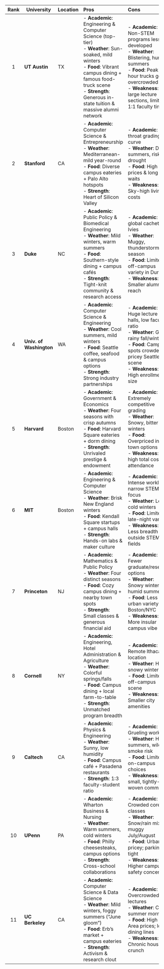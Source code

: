 | Rank | University              | Location | Pros                                                                                                                                                                                                                                      | Cons                                                                                                                                                                                                                  |
| :--: | ----------------------- | :------- | :---------------------------------------------------------------------------------------------------------------------------------------------------------------------------------------------------------------------------------------- | :-------------------------------------------------------------------------------------------------------------------------------------------------------------------------------------------------------------------- |
|   1  | **UT Austin**           | TX       | - **Academic**: Engineering & Computer Science (top-tier)<br>- **Weather**: Sun-soaked, mild winters<br>- **Food**: Vibrant campus dining + famous food-truck scene<br>- **Strength**: Generous in-state tuition & massive alumni network | - **Academic**: Non-STEM programs less developed<br>- **Weather**: Blistering, humid summers<br>- **Food**: Peak-hour trucks get overcrowded<br>- **Weakness**: Very large lecture sections, limited 1:1 faculty time |
|   2  | **Stanford**            | CA       | - **Academic**: Computer Science & Entrepreneurship <br>- **Weather**: Mediterranean-mild year-round<br>- **Food**: Diverse campus eateries + Palo Alto hotspots<br>- **Strength**: Heart of Silicon Valley                               | - **Academic**: Cut-throat grading curve<br>- **Weather**: Dry summers, risk of drought<br>- **Food**: High prices & long waits<br>- **Weakness**: Sky-high living costs                                              |
|   3  | **Duke**                | NC       | - **Academic**: Public Policy & Biomedical Engineering <br>- **Weather**: Mild winters, warm summers<br>- **Food**: Southern-style dining + campus cafés<br>- **Strength**: Tight-knit community & research access                        | - **Academic**: Less global cachet vs. Ivies<br>- **Weather**: Muggy, thunderstorm season<br>- **Food**: Limited off-campus variety in Durham<br>- **Weakness**: Smaller alumni reach                                 |
|   4  | **Univ. of Washington** | WA       | - **Academic**: Computer Science & Engineering <br>- **Weather**: Cool summers, mild winters<br>- **Food**: Seattle coffee, seafood & campus options<br>- **Strength**: Strong industry partnerships                                      | - **Academic**: Huge lecture halls, low faculty ratio<br>- **Weather**: Gray, rainy fall/winter<br>- **Food**: Campus spots crowded; pricey Seattle scene<br>- **Weakness**: High enrollment size                     |
|   5  | **Harvard**             | Boston   | - **Academic**: Government & Economics <br>- **Weather**: Four seasons with crisp autumns<br>- **Food**: Harvard Square eateries + dorm dining<br>- **Strength**: Unrivaled prestige & endowment                                          | - **Academic**: Extremely competitive grading<br>- **Weather**: Snowy, bitter winters<br>- **Food**: Overpriced in-town options<br>- **Weakness**: Very high total cost of attendance                                 |
|   6  | **MIT**                 | Boston   | - **Academic**: Engineering & Computer Science <br>- **Weather**: Brisk New England winters<br>- **Food**: Kendall Square startups + campus halls<br>- **Strength**: Hands-on labs & maker culture                                        | - **Academic**: Intense workload, narrow STEM focus<br>- **Weather**: Long, cold winters<br>- **Food**: Limited late-night variety<br>- **Weakness**: Less breadth outside STEM fields                                |
|   7  | **Princeton**           | NJ       | - **Academic**: Mathematics & Public Policy <br>- **Weather**: Four distinct seasons<br>- **Food**: Cozy campus dining + nearby town spots<br>- **Strength**: Small classes & generous financial aid                                      | - **Academic**: Fewer graduate/research options<br>- **Weather**: Snowy winters, humid summers<br>- **Food**: Less urban variety than Boston/NYC<br>- **Weakness**: More insular campus vibe                          |
|   8  | **Cornell**             | NY       | - **Academic**: Engineering, Hotel Administration & Agriculture <br>- **Weather**: Colorful springs/falls<br>- **Food**: Campus dining + local farm-to-table<br>- **Strength**: Unmatched program breadth                                 | - **Academic**: Remote Ithaca location<br>- **Weather**: Harsh, snowy winters<br>- **Food**: Limited off-campus scene<br>- **Weakness**: Smaller city amenities                                                       |
|   9  | **Caltech**             | CA       | - **Academic**: Physics & Engineering <br>- **Weather**: Sunny, low humidity<br>- **Food**: Campus café + Pasadena restaurants<br>- **Strength**: 1:3 faculty-student ratio                                                               | - **Academic**: Grueling workload<br>- **Weather**: Hot summers, wildfire smoke risk<br>- **Food**: Limited on-campus choices<br>- **Weakness**: Very small, tightly-woven community                                  |
|  10  | **UPenn**               | PA       | - **Academic**: Wharton Business & Nursing <br>- **Weather**: Warm summers, cold winters<br>- **Food**: Philly cheesesteaks, campus options<br>- **Strength**: Cross-school collaborations                                                | - **Academic**: Crowded core classes<br>- **Weather**: Snow/rain mix & muggy July/August<br>- **Food**: Urban but pricey; parking tight<br>- **Weakness**: Higher campus safety concerns                              |
|  11  | **UC Berkeley**         | CA       | - **Academic**: Computer Science & Data Science <br>- **Weather**: Mild winters, foggy summers (“June gloom”)<br>- **Food**: Erb’s market + campus eateries<br>- **Strength**: Activism & research clout                                  | - **Academic**: Overcrowded lectures<br>- **Weather**: Chilly summer mornings<br>- **Food**: High Bay Area prices; long dining lines<br>- **Weakness**: Chronic housing crunch                                        |
